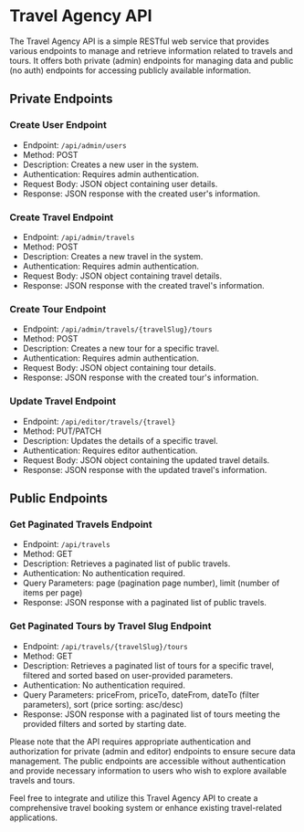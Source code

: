 # Travel Agency API

The Travel Agency API is a simple RESTful web service that provides various endpoints to manage and retrieve information related to travels and tours. It offers both private (admin) endpoints for managing data and public (no auth) endpoints for accessing publicly available information.

## Private Endpoints

### Create User Endpoint

-   Endpoint: `/api/admin/users`
-   Method: POST
-   Description: Creates a new user in the system.
-   Authentication: Requires admin authentication.
-   Request Body: JSON object containing user details.
-   Response: JSON response with the created user's information.

### Create Travel Endpoint

-   Endpoint: `/api/admin/travels`
-   Method: POST
-   Description: Creates a new travel in the system.
-   Authentication: Requires admin authentication.
-   Request Body: JSON object containing travel details.
-   Response: JSON response with the created travel's information.

### Create Tour Endpoint

-   Endpoint: `/api/admin/travels/{travelSlug}/tours`
-   Method: POST
-   Description: Creates a new tour for a specific travel.
-   Authentication: Requires admin authentication.
-   Request Body: JSON object containing tour details.
-   Response: JSON response with the created tour's information.

### Update Travel Endpoint

-   Endpoint: `/api/editor/travels/{travel}`
-   Method: PUT/PATCH
-   Description: Updates the details of a specific travel.
-   Authentication: Requires editor authentication.
-   Request Body: JSON object containing the updated travel details.
-   Response: JSON response with the updated travel's information.

## Public Endpoints

### Get Paginated Travels Endpoint

-   Endpoint: `/api/travels`
-   Method: GET
-   Description: Retrieves a paginated list of public travels.
-   Authentication: No authentication required.
-   Query Parameters: page (pagination page number), limit (number of items per page)
-   Response: JSON response with a paginated list of public travels.

### Get Paginated Tours by Travel Slug Endpoint

-   Endpoint: `/api/travels/{travelSlug}/tours`
-   Method: GET
-   Description: Retrieves a paginated list of tours for a specific travel, filtered and sorted based on user-provided parameters.
-   Authentication: No authentication required.
-   Query Parameters: priceFrom, priceTo, dateFrom, dateTo (filter parameters), sort (price sorting: asc/desc)
-   Response: JSON response with a paginated list of tours meeting the provided filters and sorted by starting date.

Please note that the API requires appropriate authentication and authorization for private (admin and editor) endpoints to ensure secure data management. The public endpoints are accessible without authentication and provide necessary information to users who wish to explore available travels and tours.

Feel free to integrate and utilize this Travel Agency API to create a comprehensive travel booking system or enhance existing travel-related applications.
